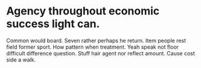 
# Agency throughout economic success light can.
Common would board. Seven rather perhaps he return.
Item people rest field former sport. How pattern when treatment.
Yeah speak not floor difficult difference question. Stuff hair agent nor reflect amount. Cause cost side a walk.